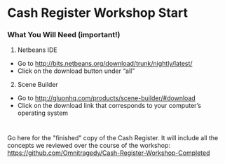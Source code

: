 # Cash Register Workshop Start

### What You Will Need (important!)
1.	Netbeans IDE
  -	Go to http://bits.netbeans.org/download/trunk/nightly/latest/
  -	Click on the download button under “all”
  
2.	Scene Builder
  -	Go to http://gluonhq.com/products/scene-builder/#download
  -	Click on the download link that corresponds to your computer’s operating system

 #
 #

Go here for the "finished" copy of the Cash Register. It will include all the concepts we reviewed over the course of the workshop: https://github.com/Omnitragedy/Cash-Register-Workshop-Completed
